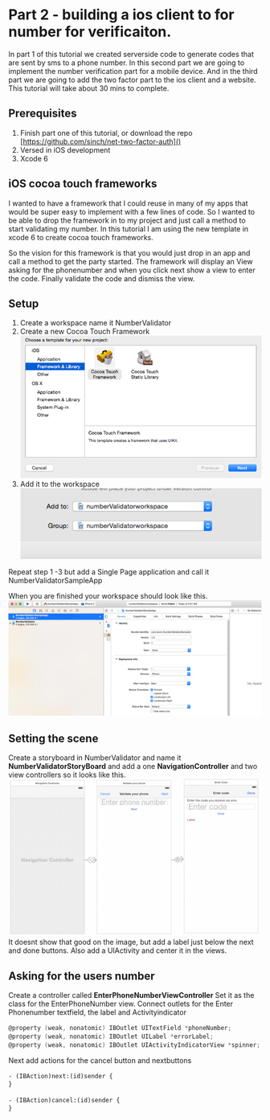 # Part 2 - building a ios client to for number for verificaiton.

In part 1 of this tutorial we created serverside code to generate codes that are sent by sms to a phone number. In this second part we are going to implement the number verification part for a mobile device. And in the third part we are going to add the two factor part to the ios client and a website. This tutorial will take about 30 mins to complete. 

## Prerequisites
1. Finish part one of this tutorial, or download the repo [https://github.com/sinch/net-two-factor-auth]()
2. Versed in iOS development
3. Xcode 6

## iOS cocoa touch frameworks 

I wanted to have a framework that I could reuse in many of my apps that would be super easy to implement with a few lines of code. So I wanted to be able to drop the framework in to my project and just call a method to start validating my number. In this tutorial I am using the new template in xcode 6 to create cocoa touch frameworks.

So the vision for this framework is that you would just drop in an app and call a method to get the party started. The framework will display an View asking for the phonenumber and when you click next show a view to enter the code. Finally validate the code and  dismiss the view. 

## Setup
1. Create a workspace name it NumberValidator
2. Create a new Cocoa Touch Framework ![](images/part2/createproject.png)
3. Add it to the workspace ![](images/part2/addtoworkspace.png)

Repeat step 1 -3 but add a Single Page application and call it NumberValidatorSampleApp

When you are finished your workspace should look like this.
![](images/part2/workspace_finished.png)

## Setting the scene
Create a storyboard in NumberValidator and name it **NumberValidatorStoryBoard** and add a one **NavigationController** and two view controllers so it looks like this.
![](images/part2/storyboard.png)
It doesnt show that good on the image, but add a label just below the next and done buttons. Also add a UIActivity and center it in the views.

## Asking for the users number
Create a controller called **EnterPhoneNumberViewController** 
Set it as the class for the EnterPhoneNumber view. 
Connect outlets for the Enter Phonenumber textfield, the label and Activityindicator

```objectivec
@property (weak, nonatomic) IBOutlet UITextField *phoneNumber;
@property (weak, nonatomic) IBOutlet UILabel *errorLabel;
@property (weak, nonatomic) IBOutlet UIActivityIndicatorView *spinner;

```
Next add actions for the cancel button and nextbuttons 

```
- (IBAction)next:(id)sender {
}

- (IBAction)cancel:(id)sender {
}
```







